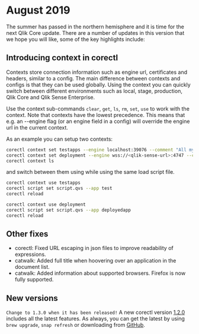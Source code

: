 # August 2019

The summer has passed in the northern hemisphere and it is time for the next Qlik Core update. There are a number of
updates in this version that we hope you will like, some of the key highlights include:

## Introducing context in corectl

Contexts store connection information such as engine url, certificates and headers, similar to a config. The main
difference between contexts and configs is that they can be used globally. Using the context you can quickly switch
between different environments such as local, stage, production, Qlik Core and Qlik Sense Enterprise.

Use the context sub-commands `clear`, `get`, `ls`, `rm`, `set`, `use` to work with the context. Note that contexts have
the lowest precedence. This means that e.g. an --engine flag (or an engine field in a config) will override the engine
url in the current context.

As an example you can setup two contexts:

```bash
corectl context set testapps --engine localhost:39076 --comment "All my local test apps"
corectl context set deployment --engine wss://<qlik-sense-url>:4747 --certificates <certfolder> --headers "X-Qlik-User: UserDirectory=<userdir>; UserId=<userid>"
corectl context ls
```

and switch between them using while using the same load script file.

```bash
corectl context use testapps
corectl script set script.qvs --app test
corectl reload

corectl context use deployment
corectl script set script.qvs --app deployedapp
corectl reload
```

## Other fixes

* corectl: Fixed URL escaping in json files to improve readability of expressions.
* catwalk: Added full title when hoovering over an application in the document list.
* catwalk: Added information about supported browsers. Firefox is now fully supported.

## New versions

`Change to 1.3.0 when it has been released!`
A new corectl version [1.2.0](https://github.com/qlik-oss/corectl/releases/tag/v1.2.0) includes all the latest features.
As always, you can get the latest by using `brew upgrade`, `snap refresh` or downloading from
[GitHub](https://github.com/qlik-oss/corectl/releases).
